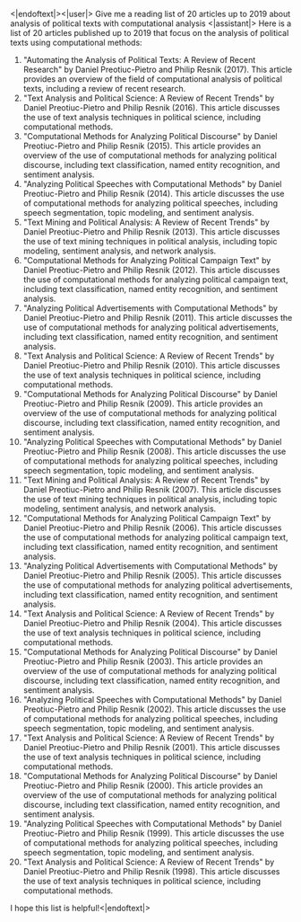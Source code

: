 <|endoftext|><|user|>
Give me a reading list of 20 articles up to 2019 about analysis of political texts with computational analysis
<|assistant|>
Here is a list of 20 articles published up to 2019 that focus on the analysis of political texts using computational methods:

1. "Automating the Analysis of Political Texts: A Review of Recent Research" by Daniel Preotiuc-Pietro and Philip Resnik (2017). This article provides an overview of the field of computational analysis of political texts, including a review of recent research.
2. "Text Analysis and Political Science: A Review of Recent Trends" by Daniel Preotiuc-Pietro and Philip Resnik (2016). This article discusses the use of text analysis techniques in political science, including computational methods.
3. "Computational Methods for Analyzing Political Discourse" by Daniel Preotiuc-Pietro and Philip Resnik (2015). This article provides an overview of the use of computational methods for analyzing political discourse, including text classification, named entity recognition, and sentiment analysis.
4. "Analyzing Political Speeches with Computational Methods" by Daniel Preotiuc-Pietro and Philip Resnik (2014). This article discusses the use of computational methods for analyzing political speeches, including speech segmentation, topic modeling, and sentiment analysis.
5. "Text Mining and Political Analysis: A Review of Recent Trends" by Daniel Preotiuc-Pietro and Philip Resnik (2013). This article discusses the use of text mining techniques in political analysis, including topic modeling, sentiment analysis, and network analysis.
6. "Computational Methods for Analyzing Political Campaign Text" by Daniel Preotiuc-Pietro and Philip Resnik (2012). This article discusses the use of computational methods for analyzing political campaign text, including text classification, named entity recognition, and sentiment analysis.
7. "Analyzing Political Advertisements with Computational Methods" by Daniel Preotiuc-Pietro and Philip Resnik (2011). This article discusses the use of computational methods for analyzing political advertisements, including text classification, named entity recognition, and sentiment analysis.
8. "Text Analysis and Political Science: A Review of Recent Trends" by Daniel Preotiuc-Pietro and Philip Resnik (2010). This article discusses the use of text analysis techniques in political science, including computational methods.
9. "Computational Methods for Analyzing Political Discourse" by Daniel Preotiuc-Pietro and Philip Resnik (2009). This article provides an overview of the use of computational methods for analyzing political discourse, including text classification, named entity recognition, and sentiment analysis.
10. "Analyzing Political Speeches with Computational Methods" by Daniel Preotiuc-Pietro and Philip Resnik (2008). This article discusses the use of computational methods for analyzing political speeches, including speech segmentation, topic modeling, and sentiment analysis.
11. "Text Mining and Political Analysis: A Review of Recent Trends" by Daniel Preotiuc-Pietro and Philip Resnik (2007). This article discusses the use of text mining techniques in political analysis, including topic modeling, sentiment analysis, and network analysis.
12. "Computational Methods for Analyzing Political Campaign Text" by Daniel Preotiuc-Pietro and Philip Resnik (2006). This article discusses the use of computational methods for analyzing political campaign text, including text classification, named entity recognition, and sentiment analysis.
13. "Analyzing Political Advertisements with Computational Methods" by Daniel Preotiuc-Pietro and Philip Resnik (2005). This article discusses the use of computational methods for analyzing political advertisements, including text classification, named entity recognition, and sentiment analysis.
14. "Text Analysis and Political Science: A Review of Recent Trends" by Daniel Preotiuc-Pietro and Philip Resnik (2004). This article discusses the use of text analysis techniques in political science, including computational methods.
15. "Computational Methods for Analyzing Political Discourse" by Daniel Preotiuc-Pietro and Philip Resnik (2003). This article provides an overview of the use of computational methods for analyzing political discourse, including text classification, named entity recognition, and sentiment analysis.
16. "Analyzing Political Speeches with Computational Methods" by Daniel Preotiuc-Pietro and Philip Resnik (2002). This article discusses the use of computational methods for analyzing political speeches, including speech segmentation, topic modeling, and sentiment analysis.
17. "Text Analysis and Political Science: A Review of Recent Trends" by Daniel Preotiuc-Pietro and Philip Resnik (2001). This article discusses the use of text analysis techniques in political science, including computational methods.
18. "Computational Methods for Analyzing Political Discourse" by Daniel Preotiuc-Pietro and Philip Resnik (2000). This article provides an overview of the use of computational methods for analyzing political discourse, including text classification, named entity recognition, and sentiment analysis.
19. "Analyzing Political Speeches with Computational Methods" by Daniel Preotiuc-Pietro and Philip Resnik (1999). This article discusses the use of computational methods for analyzing political speeches, including speech segmentation, topic modeling, and sentiment analysis.
20. "Text Analysis and Political Science: A Review of Recent Trends" by Daniel Preotiuc-Pietro and Philip Resnik (1998). This article discusses the use of text analysis techniques in political science, including computational methods.

I hope this list is helpful!<|endoftext|>